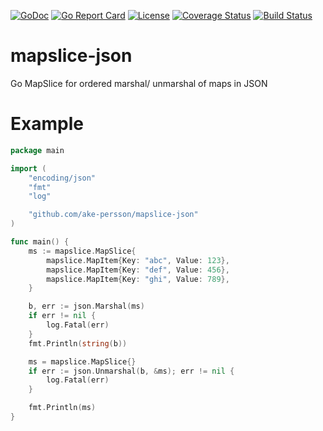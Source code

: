 [![GoDoc](https://godoc.org/github.com/ake-persson/mapslice-json?status.svg)](https://godoc.org/github.com/ake-persson/mapslice-json)
[![Go Report Card](https://goreportcard.com/badge/github.com/ake-persson/mapslice-json)](https://goreportcard.com/report/github.com/ake-persson/mapslice-json)
[![License](https://img.shields.io/badge/License-Apache%202.0-blue.svg)](https://github.com/ake-persson/mapslice-json/blob/master/LICENSE)
[![Coverage Status](https://coveralls.io/repos/github/ake-persson/mapslice-json/badge.svg?branch=master)](https://coveralls.io/github/ake-persson/mapslice-json?branch=master)
[![Build Status](https://travis-ci.org/ake-persson/mapslice-json.svg?branch=master)](https://travis-ci.org/ake-persson/mapslice-json)

# mapslice-json

Go MapSlice for ordered marshal/ unmarshal of maps in JSON

# Example

```go
package main

import (
	"encoding/json"
	"fmt"
	"log"

	"github.com/ake-persson/mapslice-json"
)

func main() {
	ms := mapslice.MapSlice{
		mapslice.MapItem{Key: "abc", Value: 123},
		mapslice.MapItem{Key: "def", Value: 456},
		mapslice.MapItem{Key: "ghi", Value: 789},
	}

	b, err := json.Marshal(ms)
	if err != nil {
		log.Fatal(err)
	}
	fmt.Println(string(b))

	ms = mapslice.MapSlice{}
	if err := json.Unmarshal(b, &ms); err != nil {
		log.Fatal(err)
	}

	fmt.Println(ms)
}
```
